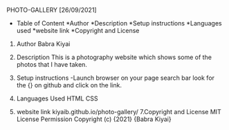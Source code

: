PHOTO-GALLERY [26/09/2021]






* Table of Content
  *Author
  *Description
  *Setup instructions
  *Languages used
  *website link
  *Copyright and License


1. Author
   Babra Kiyai
2. Description
   This is a photography website which shows some of the photos that I have taken.

3. Setup instructions
   -Launch browser on your page search bar look for the {} on github and click on the link.

4. Languages Used
   HTML
   CSS
5. website link
   kiyaib.github.io/photo-gallery/
7.Copyright and License
  MIT License Permission
  Copyright (c) {2021} {Babra Kiyai}




